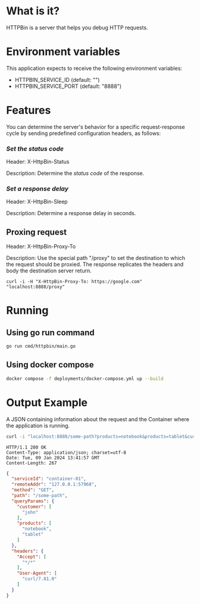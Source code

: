 # What is it?

HTTPBin is a server that helps you debug HTTP requests.

# Environment variables

This application expects to receive the following environment variables:
- HTTPBIN_SERVICE_ID (default: "")
- HTTPBIN_SERVICE_PORT (default: "8888")

# Features

You can determine the server's behavior for a specific request-response cycle by sending predefined configuration headers, as follows:

### _Set the status code_

Header: X-HttpBin-Status

Description: Determine the _status code_ of the response.

### _Set a response delay_

Header: X-HttpBin-Sleep

Description: Determine a response delay in seconds.

## Proxing request

Header: X-HttpBin-Proxy-To

Description: Use the special path "/proxy" to set the destination to which the request should be proxied. The response replicates the headers and body the destination server return.

```
curl -i -H "X-HttpBin-Proxy-To: https://google.com" "localhost:8888/proxy"
```

# Running

## Using go run command

```bash
go run cmd/httpbin/main.go
```

## Using docker compose

```bash
docker compose -f deployments/docker-compose.yml up --build
```

# Output Example

A JSON containing information about the request and the Container where the application is running.

```bash
curl -i "localhost:8888/some-path?products=notebook&products=tablet&customer=john"
```
```
HTTP/1.1 200 OK
Content-Type: application/json; charset=utf-8
Date: Tue, 09 Jan 2024 13:41:57 GMT
Content-Length: 267
```
```json
{
  "serviceId": "container-01",
  "remoteAddr": "127.0.0.1:57968",
  "method": "GET",
  "path": "/some-path",
  "queryParams": {
    "customer": [
      "john"
    ],
    "products": [
      "notebook",
      "tablet"
    ]
  },
  "headers": {
    "Accept": [
      "*/*"
    ],
    "User-Agent": [
      "curl/7.81.0"
    ]
  }
}

```

